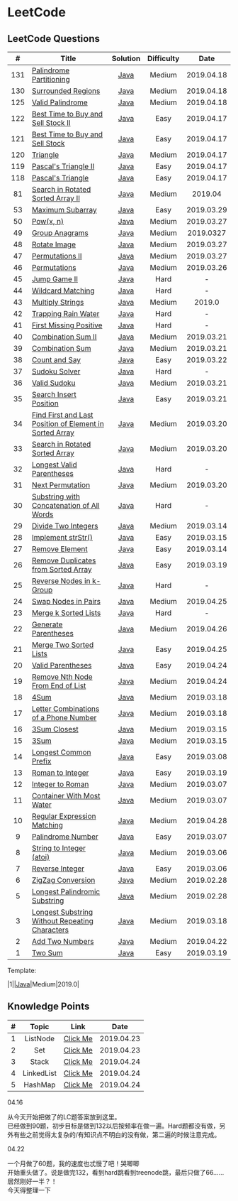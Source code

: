 # LeetCode

## LeetCode Questions
| # | Title | Solution | Difficulty | Date |
|:-:|---|:-:|:-:|:-:|
|131|[Palindrome Partitioning](https://leetcode.com/problems/palindrome-partitioning/) | [Java](https://github.com/Zingg7/LeetCode/blob/master/131.%20Palindrome%20Partitioning.md)|Medium|2019.04.18|
|130|[Surrounded Regions](https://leetcode.com/problems/surrounded-regions/) | [Java](https://github.com/Zingg7/LeetCode/blob/master/130.%20Surrounded%20Regions.md)|Medium|2019.04.18|
|125|[Valid Palindrome](https://leetcode.com/problems/valid-palindrome/) | [Java](https://github.com/Zingg7/LeetCode/blob/master/125.%20Valid%20Palindrome.md)|Medium|2019.04.18|
|122|[Best Time to Buy and Sell Stock II](https://leetcode.com/problems/best-time-to-buy-and-sell-stock-ii/) | [Java](https://github.com/Zingg7/LeetCode/blob/master/122.%20Best%20Time%20to%20Buy%20and%20Sell%20Stock%20II.md)|Easy|2019.04.17|
|121|[Best Time to Buy and Sell Stock](https://leetcode.com/problems/best-time-to-buy-and-sell-stock/) | [Java](https://github.com/Zingg7/LeetCode/blob/master/121.%20Best%20Time%20to%20Buy%20and%20Sell%20Stock.md)|Easy|2019.04.17|
|120|[Triangle](https://leetcode.com/problems/triangle/) | [Java](https://github.com/Zingg7/LeetCode/blob/master/120.%20Triangle.md)|Medium|2019.04.17|
|119|[Pascal's Triangle II](https://leetcode.com/problems/pascals-triangle-ii/)|[Java](https://github.com/Zingg7/LeetCode/blob/master/118%26119.%20Pascal's%20Triangle(I%26II).md)|Easy|2019.04.17|
|118|[Pascal's Triangle](https://leetcode.com/problems/pascals-triangle/)|[Java](https://github.com/Zingg7/LeetCode/blob/master/118%26119.%20Pascal's%20Triangle(I%26II).md)|Easy|2019.04.17|
|81|[Search in Rotated Sorted Array II](https://leetcode.com/problems/search-in-rotated-sorted-array-ii/)|[Java](https://github.com/Zingg7/LeetCode/blob/master/81.%20Search%20in%20Rotated%20Sorted%20Array%20II.md)|Medium|2019.04|
|53|[Maximum Subarray](https://leetcode.com/problems/maximum-subarray/)|[Java](https://github.com/Zingg7/LeetCode/blob/master/53.%20Maximum%20Subarray.md)|Easy|2019.03.29|
|50|[Pow(x, n)](https://leetcode.com/problems/powx-n/)|[Java]()|Medium|2019.03.27|
|49|[Group Anagrams](https://leetcode.com/problems/group-anagrams/)|[Java]()|Medium|2019.0327|
|48|[Rotate Image](https://leetcode.com/problems/rotate-image/)|[Java](https://github.com/Zingg7/LeetCode/blob/master/48.%20Rotate%20Image.md)|Medium|2019.03.27|
|47|[Permutations II](https://leetcode.com/problems/permutations-ii/)|[Java](https://github.com/Zingg7/LeetCode/blob/master/47.%20Permutations%20II.md)|Medium|2019.03.27|
|46|[Permutations](https://leetcode.com/problems/permutations/)|[Java](https://github.com/Zingg7/LeetCode/blob/master/46.%20Permutations.md)|Medium|2019.03.26|
|45|[Jump Game II](https://leetcode.com/problems/jump-game-ii/)|[Java]()|Hard|-|
|44|[Wildcard Matching](https://leetcode.com/problems/wildcard-matching/)|[Java]()|Hard|-|
|43|[Multiply Strings](https://leetcode.com/problems/multiply-strings/)|[Java]()|Medium|2019.0|
|42|[Trapping Rain Water](https://leetcode.com/problems/trapping-rain-water/)|[Java]()|Hard|-|
|41|[First Missing Positive](https://leetcode.com/problems/first-missing-positive/)|[Java]()|Hard|-|
|40|[Combination Sum II](https://leetcode.com/problems/combination-sum-ii/)|[Java](https://github.com/Zingg7/LeetCode/blob/master/40.%20Combination%20Sum%20II.md)|Medium|2019.03.21|
|39|[Combination Sum](https://leetcode.com/problems/combination-sum/)|[Java](https://github.com/Zingg7/LeetCode/blob/master/39.%20Combination%20Sum.md)|Medium|2019.03.21|
|38|[Count and Say](https://leetcode.com/problems/count-and-say/)|[Java](https://github.com/Zingg7/LeetCode/blob/master/38.%20Count%20and%20Say.md)|Easy|2019.03.22|
|37|[Sudoku Solver]()|[Java]()|Hard|-|
|36|[Valid Sudoku](https://leetcode.com/problems/valid-sudoku/)|[Java](https://github.com/Zingg7/LeetCode/blob/master/36.%20Valid%20Sudoku.md)|Medium|2019.03.21|
|35|[Search Insert Position](https://leetcode.com/problems/search-insert-position/)|[Java](https://github.com/Zingg7/LeetCode/blob/master/35.%20Search%20Insert%20Position.md)|Easy|2019.03.21|
|34|[Find First and Last Position of Element in Sorted Array](https://leetcode.com/problems/find-first-and-last-position-of-element-in-sorted-array/)|[Java](https://github.com/Zingg7/LeetCode/blob/master/34.%20Find%20First%20and%20Last%20Position%20of%20Element%20in%20Sorted%20Array.md)|Medium|2019.03.20|
|33|[Search in Rotated Sorted Array](https://leetcode.com/problems/search-in-rotated-sorted-array/)|[Java](https://github.com/Zingg7/LeetCode/blob/master/33.%20Search%20in%20Rotated%20Sorted%20Array.md)|Medium|2019.03.20|
|32|[Longest Valid Parentheses]()|[Java]()|Hard|-|
|31|[Next Permutation](https://leetcode.com/problems/next-permutation/)|[Java](https://github.com/Zingg7/LeetCode/blob/master/31.%20Next%20Permutation.md)|Medium|2019.03.20|
|30|[Substring with Concatenation of All Words](https://leetcode.com/problems/substring-with-concatenation-of-all-words/)|[Java]()|Hard|-|
|29|[Divide Two Integers](https://leetcode.com/problems/divide-two-integers/)|[Java](https://github.com/Zingg7/LeetCode/blob/master/29.%20Divide%20Two%20Integers.md)|Medium|2019.03.14|
|28|[Implement strStr()](https://leetcode.com/problems/implement-strstr/)|[Java](https://github.com/Zingg7/LeetCode/blob/master/28.%20Implement%20strStr().md)|Easy|2019.03.15|
|27|[Remove Element](https://leetcode.com/problems/remove-element/)|[Java](https://github.com/Zingg7/LeetCode/blob/master/27.%20Remove%20Element.md)|Easy|2019.03.14|
|26|[Remove Duplicates from Sorted Array](https://leetcode.com/problems/remove-duplicates-from-sorted-array/)|[Java](https://github.com/Zingg7/LeetCode/blob/master/26.%20Remove%20Duplicates%20from%20Sorted%20Array.md)|Easy|2019.03.19|
|25|[Reverse Nodes in k-Group](https://leetcode.com/problems/reverse-nodes-in-k-group/)|[Java]()|Hard|-|
|24|[Swap Nodes in Pairs](https://leetcode.com/problems/swap-nodes-in-pairs/)|[Java](https://github.com/Zingg7/LeetCode/blob/master/24.%20Swap%20Nodes%20in%20Pairs.md)|Medium|2019.04.25|
|23|[Merge k Sorted Lists](https://leetcode.com/problems/merge-k-sorted-lists/)|[Java]()|Hard|-|
|22|[Generate Parentheses](https://leetcode.com/problems/generate-parentheses/)|[Java](https://github.com/Zingg7/LeetCode/blob/master/22.%20Generate%20Parentheses.md)|Medium|2019.04.26|
|21|[Merge Two Sorted Lists](https://leetcode.com/problems/merge-two-sorted-lists/)|[Java](https://github.com/Zingg7/LeetCode/blob/master/21.%20Merge%20Two%20Sorted%20Lists.md)|Easy|2019.04.25|
|20|[Valid Parentheses](https://leetcode.com/problems/valid-parentheses/)|[Java](https://github.com/Zingg7/LeetCode/blob/master/20.%20Valid%20Parentheses.md)|Easy|2019.04.24|
|19|[Remove Nth Node From End of List](https://leetcode.com/problems/remove-nth-node-from-end-of-list/)|[Java](https://github.com/Zingg7/LeetCode/blob/master/19.%20Remove%20Nth%20Node%20From%20End%20of%20List.md)|Medium|2019.04.24|
|18|[4Sum](https://leetcode.com/problems/4sum/)|[Java](https://github.com/Zingg7/LeetCode/blob/master/18.%204Sum.md)|Medium|2019.03.18|
|17|[Letter Combinations of a Phone Number](https://leetcode.com/problems/letter-combinations-of-a-phone-number/)|[Java](https://github.com/Zingg7/LeetCode/blob/master/17.%20Letter%20Combinations%20of%20a%20Phone%20Number.md)|Medium|2019.03.18|
|16|[3Sum Closest](https://leetcode.com/problems/3sum-closest/)|[Java](https://github.com/Zingg7/LeetCode/blob/master/16.%203Sum%20Closest.md)|Medium|2019.03.15|
|15|[3Sum](https://leetcode.com/problems/3sum/)|[Java](https://github.com/Zingg7/LeetCode/blob/master/15.%203Sum.md)|Medium|2019.03.15|
|14|[Longest Common Prefix](https://leetcode.com/problems/longest-common-prefix/)|[Java](https://github.com/Zingg7/LeetCode/blob/master/14.%20Longest%20Common%20Prefix.md)|Easy|2019.03.08|
|13|[Roman to Integer](https://leetcode.com/problems/roman-to-integer/)|[Java](https://github.com/Zingg7/LeetCode/blob/master/12&13.%20Integer%20Roman%20Transform.md)|Easy|2019.03.19|
|12|[Integer to Roman](https://leetcode.com/problems/integer-to-roman/)|[Java](https://github.com/Zingg7/LeetCode/blob/master/12&13.%20Integer%20Roman%20Transform.md)|Medium|2019.03.07|
|11|[Container With Most Water](https://leetcode.com/problems/container-with-most-water/)|[Java](https://github.com/Zingg7/LeetCode/blob/master/11.%20Container%20With%20Most%20Water.md)|Medium|2019.03.07|
|10|[Regular Expression Matching](https://leetcode.com/problems/regular-expression-matching/)|[Java](https://github.com/Zingg7/LeetCode/blob/master/10.%20Regular%20Expression%20Matching.md)|Medium|2019.04.28|
|9|[Palindrome Number](https://leetcode.com/problems/palindrome-number/)|[Java](https://github.com/Zingg7/LeetCode/blob/master/9.%20Palindrome%20Number.md)|Easy|2019.03.07|
|8|[String to Integer (atoi)](https://leetcode.com/problems/string-to-integer-atoi/)|[Java](https://github.com/Zingg7/LeetCode/blob/master/8.%20String%20to%20Integer%20(atoi).md)|Medium|2019.03.06|
|7|[Reverse Integer](https://leetcode.com/problems/reverse-integer/)|[Java](https://github.com/Zingg7/LeetCode/blob/master/7.%20Reverse%20Integer.md)|Easy|2019.03.06|
|6|[ZigZag Conversion](https://leetcode.com/problems/zigzag-conversion/)|[Java](https://github.com/Zingg7/LeetCode/blob/master/6.%20ZigZag%20Conversion.md)|Medium|2019.02.28|
|5|[Longest Palindromic Substring](https://leetcode.com/problems/longest-palindromic-substring/)|[Java](https://github.com/Zingg7/LeetCode/blob/master/5.%20Longest%20Palindromic%20Substring.md)|Medium|2019.02.28|
|3|[Longest Substring Without Repeating Characters](https://leetcode.com/problems/longest-substring-without-repeating-characters/)|[Java](https://github.com/Zingg7/LeetCode/blob/master/3.%20Longest%20Substring%20Without%20Repeating%20Characters.md)|Medium|2019.03.18|
|2|[Add Two Numbers](https://leetcode.com/problems/add-two-numbers/)|[Java](https://github.com/Zingg7/LeetCode/blob/master/2.%20Add%20Two%20Numbers.md)|Medium|2019.04.22|
|1|[Two Sum](https://leetcode.com/problems/two-sum/)|[Java](https://github.com/Zingg7/LeetCode/blob/master/1.%20Two%20Sum.md)|Easy|2019.03.19|


Template:

|1|[]()|[Java]()|Medium|2019.0|


## Knowledge Points
| # | Topic | Link | Date |
|:-:|:-:|:-:|:-:|
| 1 | ListNode |[Click Me](https://github.com/Zingg7/LeetCode/blob/Knowledge-Points/-%20ListNode.md)|2019.04.23|
| 2 | Set |[Click Me](https://github.com/Zingg7/LeetCode/blob/Knowledge-Points/-%20Set.md)|2019.04.23|
| 3 | Stack |[Click Me](https://github.com/Zingg7/LeetCode/blob/Knowledge-Points/-%20Stack.md)|2019.04.24|
| 4 | LinkedList | [Click Me](https://github.com/Zingg7/LeetCode/blob/Knowledge-Points/-%20LinkedList.md)|2019.04.24|
| 5 | HashMap | [Click Me](https://github.com/Zingg7/LeetCode/blob/Knowledge-Points/-%20HashMap.md)|2019.04.24|


04.16

从今天开始把做了的LC题答案放到这里。<br>
已经做到90题，初步目标是做到132以后按频率在做一遍。Hard题都没有做，另外有些之前觉得太复杂的/有知识点不明白的没有做，第二遍的时候注意完成。


04.22

一个月做了60题，我的速度也忒慢了吧！哭唧唧<br>
开始重头做了。说是做完132，看到hard跳看到treenode跳，最后只做了66…… 居然刚好一半？！<br>
今天得整理一下
